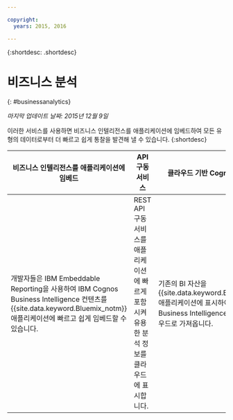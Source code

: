 ```yaml
---

copyright:
  years: 2015, 2016

---
```



{:shortdesc: .shortdesc} 

# 비즈니스 분석
{: #businessanalytics}

*마지막 업데이트 날짜: 2015년 12월 9일*

이러한 서비스를
사용하면 비즈니스 인텔리전스를 애플리케이션에 임베드하여 모든 유형의
데이터로부터 더 빠르고 쉽게 통찰을 발견해 낼 수 있습니다.
{:shortdesc}


비즈니스 인텔리전스를 애플리케이션에 임베드 | API 구동 서비스 | 클라우드 기반 Cognos BI 컨텐츠
--- | --- | ---
개발자들은 IBM Embeddable Reporting을 사용하여 IBM Cognos Business Intelligence 컨텐츠를 {{site.data.keyword.Bluemix_notm}} 애플리케이션에 빠르고 쉽게 임베드할 수 있습니다.  | REST API 구동 서비스를 애플리케이션에 빠르게 포함시켜 유용한 분석 정보를 클라우드에 표시합니다.  | 기존의 BI 자산을 {{site.data.keyword.Bluemix_notm}} 애플리케이션에 표시하여 Cognos Business Intelligence 컨텐츠를 클라우드로 가져옵니다.
